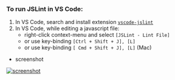 ### To run JSLint in VS Code:
1. In VS Code, search and install extension [`vscode-jslint`](https://marketplace.visualstudio.com/items?itemName=jslint.vscode-jslint)
2. In VS Code, while editing a javascript file:
    - right-click context-menu and select `[JSLint - Lint File]`
    - or use key-binding `[Ctrl + Shift + J], [L]`
    - or use key-binding `[ Cmd + Shift + J], [L]` (Mac)
- screenshot

[![screenshot](https://jslint-org.github.io/jslint/asset_image_jslint_wrapper_vscode.png)](https://marketplace.visualstudio.com/items?itemName=jslint.vscode-jslint)
